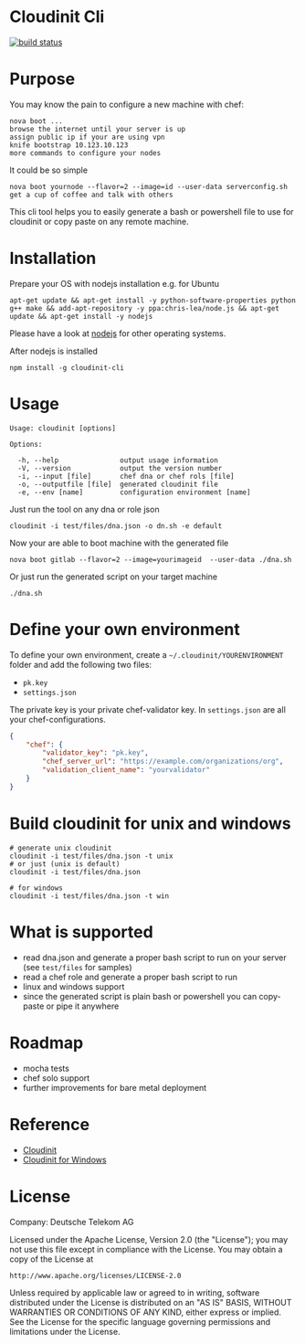 # Cloudinit Cli

[![build status](https://secure.travis-ci.org/TelekomLabs/cloudinit-cli.png)](http://travis-ci.org/TelekomLabs/cloudinit-cli)

# Purpose

You may know the pain to configure a new machine with chef:
 
    nova boot ...
    browse the internet until your server is up
    assign public ip if your are using vpn
    knife bootstrap 10.123.10.123
    more commands to configure your nodes

It could be so simple

    nova boot yournode --flavor=2 --image=id --user-data serverconfig.sh
    get a cup of coffee and talk with others

This cli tool helps you to easily generate a bash or powershell file to use for cloudinit or copy paste on any remote machine.

# Installation

Prepare your OS with nodejs installation e.g. for Ubuntu

    apt-get update && apt-get install -y python-software-properties python g++ make && add-apt-repository -y ppa:chris-lea/node.js && apt-get update && apt-get install -y nodejs

Please have a look at [nodejs](https://github.com/joyent/node/wiki/Installing-Node.js-via-package-manager) for other operating systems.

After nodejs is installed 

    npm install -g cloudinit-cli

# Usage

    Usage: cloudinit [options]

    Options:

      -h, --help               output usage information
      -V, --version            output the version number
      -i, --input [file]       chef dna or chef rols [file]
      -o, --outputfile [file]  generated cloudinit file
      -e, --env [name]         configuration environment [name]

Just run the tool on any dna or role json

    cloudinit -i test/files/dna.json -o dn.sh -e default

Now your are able to boot machine with the generated file

    nova boot gitlab --flavor=2 --image=yourimageid  --user-data ./dna.sh

Or just run the generated script on your target machine

    ./dna.sh

# Define your own environment

To define your own environment, create a `~/.cloudinit/YOURENVIRONMENT` folder and add the following two files:

 - `pk.key`
 - `settings.json`

The private key is your private chef-validator key. In `settings.json` are all your chef-configurations.

```json
{
    "chef": {
        "validator_key": "pk.key",
        "chef_server_url": "https://example.com/organizations/org",
        "validation_client_name": "yourvalidator"
    }
}
```

# Build cloudinit for unix and windows

    # generate unix cloudinit
    cloudinit -i test/files/dna.json -t unix
    # or just (unix is default)
    cloudinit -i test/files/dna.json

    # for windows
    cloudinit -i test/files/dna.json -t win

# What is supported 

 - read dna.json and generate a proper bash script to run on your server (see `test/files` for samples)
 - read a chef role and generate a proper bash script to run
 - linux and windows support
 - since the generated script is plain bash or powershell you can copy-paste or pipe it anywhere

# Roadmap

 - mocha tests
 - chef solo support
 - further improvements for bare metal deployment

# Reference

 - [Cloudinit](http://cloudinit.readthedocs.org/en/latest/)
 - [Cloudinit for Windows](https://github.com/cloudbase/cloudbase-init) 

# License

Company: Deutsche Telekom AG

Licensed under the Apache License, Version 2.0 (the "License");
you may not use this file except in compliance with the License.
You may obtain a copy of the License at

    http://www.apache.org/licenses/LICENSE-2.0

Unless required by applicable law or agreed to in writing, software
distributed under the License is distributed on an "AS IS" BASIS,
WITHOUT WARRANTIES OR CONDITIONS OF ANY KIND, either express or implied.
See the License for the specific language governing permissions and
limitations under the License.
